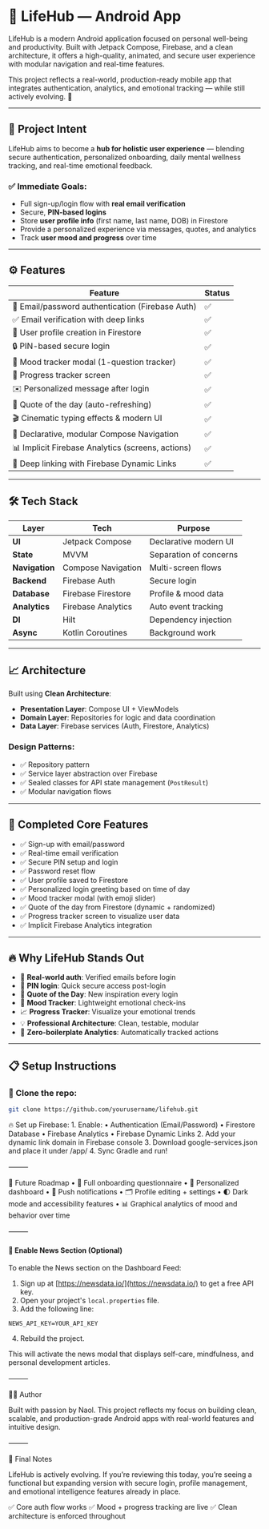 # 📱 LifeHub — Android App

LifeHub is a modern Android application focused on personal well-being and productivity. Built with Jetpack Compose, Firebase, and a clean architecture, it offers a high-quality, animated, and secure user experience with modular navigation and real-time features.

This project reflects a real-world, production-ready mobile app that integrates authentication, analytics, and emotional tracking — while still actively evolving. 🔨

---

## 🌟 Project Intent

LifeHub aims to become a **hub for holistic user experience** — blending secure authentication, personalized onboarding, daily mental wellness tracking, and real-time emotional feedback.

### ✅ Immediate Goals:
- Full sign-up/login flow with **real email verification**
- Secure, **PIN-based logins**
- Store **user profile info** (first name, last name, DOB) in Firestore
- Provide a personalized experience via messages, quotes, and analytics
- Track **user mood and progress** over time

---

## ⚙️ Features

| Feature | Status |
|--------|--------|
| 🔐 Email/password authentication (Firebase Auth) | ✅ |
| ✅ Email verification with deep links | ✅ |
| 📄 User profile creation in Firestore | ✅ |
| 🔒 PIN-based secure login | ✅ |
| 🧠 Mood tracker modal (1-question tracker) | ✅ |
| 🧭 Progress tracker screen | ✅ |
| ✉️ Personalized message after login | ✅ |
| 💬 Quote of the day (auto-refreshing) | ✅ |
| 🎬 Cinematic typing effects & modern UI | ✅ |
| 🧭 Declarative, modular Compose Navigation | ✅ |
| 📊 Implicit Firebase Analytics (screens, actions) | ✅ |
| 🔗 Deep linking with Firebase Dynamic Links | ✅ |

---

## 🛠 Tech Stack

| Layer | Tech | Purpose |
|-------|------|---------|
| **UI** | Jetpack Compose | Declarative modern UI |
| **State** | MVVM | Separation of concerns |
| **Navigation** | Compose Navigation | Multi-screen flows |
| **Backend** | Firebase Auth | Secure login |
| **Database** | Firebase Firestore | Profile & mood data |
| **Analytics** | Firebase Analytics | Auto event tracking |
| **DI** | Hilt | Dependency injection |
| **Async** | Kotlin Coroutines | Background work |

---

## 📈 Architecture

Built using **Clean Architecture**:

- **Presentation Layer**: Compose UI + ViewModels
- **Domain Layer**: Repositories for logic and data coordination
- **Data Layer**: Firebase services (Auth, Firestore, Analytics)

### Design Patterns:
- ✅ Repository pattern
- ✅ Service layer abstraction over Firebase
- ✅ Sealed classes for API state management (`PostResult`)
- ✅ Modular navigation flows

---

## 🧪 Completed Core Features

- ✅ Sign-up with email/password
- ✅ Real-time email verification
- ✅ Secure PIN setup and login
- ✅ Password reset flow
- ✅ User profile saved to Firestore
- ✅ Personalized login greeting based on time of day
- ✅ Mood tracker modal (with emoji slider)
- ✅ Quote of the day from Firestore (dynamic + randomized)
- ✅ Progress tracker screen to visualize user data
- ✅ Implicit Firebase Analytics integration

---

## 🔥 Why LifeHub Stands Out

- 🔵 **Real-world auth**: Verified emails before login
- 🔐 **PIN login**: Quick secure access post-login
- 💬 **Quote of the Day**: New inspiration every login
- 🧠 **Mood Tracker**: Lightweight emotional check-ins
- 📈 **Progress Tracker**: Visualize your emotional trends
- 💡 **Professional Architecture**: Clean, testable, modular
- 🔄 **Zero-boilerplate Analytics**: Automatically tracked actions

---

## 📋 Setup Instructions

### 🔧 Clone the repo:
```bash
git clone https://github.com/yourusername/lifehub.git

```

🔥 Set up Firebase:
	1.	Enable:
	•	Authentication (Email/Password)
	•	Firestore Database
	•	Firebase Analytics
	•	Firebase Dynamic Links
	2.	Add your dynamic link domain in Firebase console
	3.	Download google-services.json and place it under /app/
	4.	Sync Gradle and run!

⸻

🚧 Future Roadmap
	•	🧠 Full onboarding questionnaire
	•	📱 Personalized dashboard
	•	🔔 Push notifications
	•	🗂 Profile editing + settings
	•	🌓 Dark mode and accessibility features
	•	📊 Graphical analytics of mood and behavior over time

⸻

#### 📰 Enable News Section (Optional)

To enable the News section on the Dashboard Feed:

1. Sign up at [https://newsdata.io/](https://newsdata.io/) to get a free API key.
2. Open your project's `local.properties` file.
3. Add the following line:

```
NEWS_API_KEY=YOUR_API_KEY
```
4. Rebuild the project.

This will activate the news modal that displays self-care, mindfulness, and personal development articles.

⸻

👨‍💻 Author

Built with passion by Naol.
This project reflects my focus on building clean, scalable, and production-grade Android apps with real-world features and intuitive design.

⸻

📢 Final Notes

LifeHub is actively evolving.
If you’re reviewing this today, you’re seeing a functional but expanding version with secure login, profile management, and emotional intelligence features already in place.

✅ Core auth flow works
✅ Mood + progress tracking are live
✅ Clean architecture is enforced throughout
